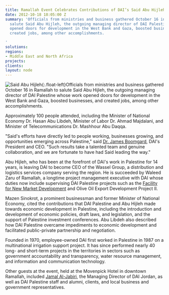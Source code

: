 ```yaml
---
title: Ramallah Event Celebrates Contributions of DAI’s Said Abu Hijleh
date: 2012-10-18 18:05:00 Z
summary: 'Officials from ministries and business gathered October 16 in Ramallah to
  salute Said Abu Hijleh, the outgoing managing director of DAI Palestine whose work
  opened doors for development in the West Bank and Gaza, boosted businesses, and
  created jobs, among other accomplishments.

'
solutions: 
regions:
- Middle East and North Africa
projects: 
clients: 
layout: node
---
```


![Said Abu Hijleh][1]{:.float-left}Officials from ministries and business gathered October 16 in Ramallah to salute Said Abu Hijleh, the outgoing managing director of DAI Palestine whose work opened doors for development in the West Bank and Gaza, boosted businesses, and created jobs, among other accomplishments.

Approximately 100 people attended, including the Minister of National Economy Dr. Hasan Abu Libdeh, Minister of Labor Dr. Ahmad Majdalani, and Minister of Telecommunications Dr. Mashhour Abu Daqqa.

"Said's efforts have directly led to people working, businesses growing, and opportunities emerging across Palestine," said [Dr. James Boomgard][2], DAI's President and CEO. "Such results take a talented team and genuine collaboration, and we are fortunate to have had Said leading the way."

Abu Hijleh, who has been at the forefront of DAI's work in Palestine for 14 years, is leaving DAI to become CEO of the Wassel Group, a distribution and logistics services company serving the region. He is succeeded by Waleed Zaru of Ramallah, a longtime project management executive with DAI whose duties now include supervising DAI Palestine projects such as the [Facility for New Market Development][3] and Olive Oil Export Development Project II.

Mazen Sinokrot, a prominent businessman and former Minister of National Economy, cited the contributions that DAI Palestine and Abu Hijleh made towards economic development in Palestine, including the introduction and development of economic policies, draft laws, and legislation, and the support of Palestine investment conferences. Abu Libdeh also described how DAI Palestine overcame impediments to economic development and facilitated public-private partnership and negotiation.

Founded in 1970, employee-owned DAI first worked in Palestine in 1987 on a multinational irrigation support project. It has since performed nearly 40 long- and short-term projects in the territories in sectors such as government accountability and transparency, water resource management, and information and communication technology.

Other guests at the event, held at the Movenpick Hotel in downtown Ramallah, included [Jamal Al-Jabiri][4], the Managing Director of DAI Jordan, as well as DAI Palestine staff and alumni, clients, and local business and government representatives.

[1]: https://assetify-dai.com/news/Said.jpg
[2]: /who-we-are/leadership/james-boomgard
[3]: /our-work/projects/palestine-facility-new-market-development-fnmd
[4]: /who-we-are/our-team/jamal-al-jabiri
